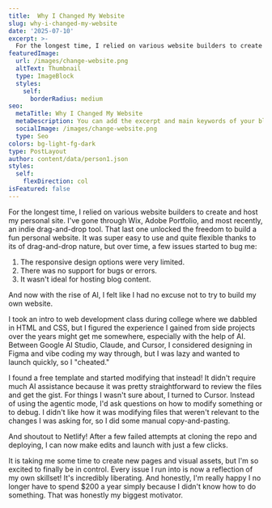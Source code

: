 ```yaml
---
title:  Why I Changed My Website
slug: why-i-changed-my-website
date: '2025-07-10'
excerpt: >-
  For the longest time, I relied on various website builders to create and host my personal site. No more! Partially thanks to AI.
featuredImage:
  url: /images/change-website.png
  altText: Thumbnail
  type: ImageBlock
  styles:
    self:
      borderRadius: medium
seo:
  metaTitle: Why I Changed My Website
  metaDescription: You can add the excerpt and main keywords of your blog post here.
  socialImage: /images/change-website.png
  type: Seo
colors: bg-light-fg-dark
type: PostLayout
author: content/data/person1.json
styles:
  self:
    flexDirection: col
isFeatured: false
---
```


For the longest time, I relied on various website builders to create and host my personal site. I've gone through Wix, Adobe Portfolio, and most recently, an indie drag-and-drop tool. That last one unlocked the freedom to build a fun personal website. It was super easy to use and quite flexible thanks to its of drag-and-drop nature, but over time, a few issues started to bug me:

1. The responsive design options were very limited. 
2. There was no support for bugs or errors.
3. It wasn't ideal for hosting blog content. 

And now with the rise of AI, I felt like I had no excuse not to try to build my own website. 

I took an intro to web development class during college where we dabbled in HTML and CSS, but I figured the experience I gained from side projects over the years might get me somewhere, especially with the help of AI. Between Google AI Studio, Claude, and Cursor, I considered designing in Figma and vibe coding my way through, but I was lazy and wanted to launch quickly, so I "cheated." 

I found a free template and started modifying that instead! It didn't require much AI assistance because it was pretty straightforward to review the files and get the gist. For things I wasn't sure about, I turned to Cursor. Instead of using the agentic mode, I'd ask questions on how to modify something or to debug. I didn't like how it was modifying files that weren't relevant to the changes I was asking for, so I did some manual copy-and-pasting. 

And shoutout to Netlify! After a few failed attempts at cloning the repo and deploying, I can now make edits and launch with just a few clicks.

It is taking me some time to create new pages and visual assets, but I'm so excited to finally be in control. Every issue I run into is now a reflection of my own skillset! It's incredibly liberating. And honestly, I'm really happy I no longer have to spend $200 a year simply because I didn't know how to do something. That was honestly my biggest motivator.

